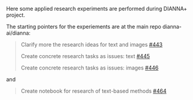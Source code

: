 Here some applied research experiments are performed during DIANNA+ project.

The starting pointers for the experiements are at the main repo dianna-ai/dianna: 

> Clarify more the research ideas for text and images [#443](https://github.com/dianna-ai/dianna/issues/443)
>
> Create concrete research tasks as issues: text [#445](https://github.com/dianna-ai/dianna/issues/445)
>
> Create concrete research tasks as issues: images [#446](https://github.com/dianna-ai/dianna/issues/445)

and

>  Create notebook for research of text-based methods [#464](https://github.com/dianna-ai/dianna/issues/464)
 
